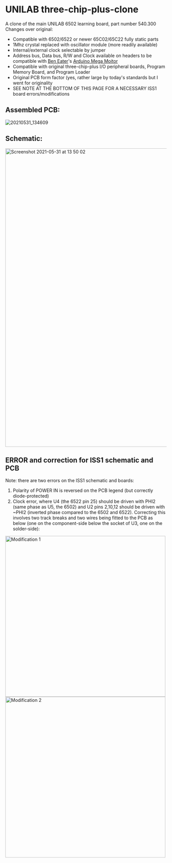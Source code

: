 # UNILAB three-chip-plus-clone
A clone of the main UNILAB 6502 learning board, part number 540.300
Changes over original:
- Compatible with 6502/6522 or newer 65C02/65C22 fully static parts
- 1Mhz crystal replaced with oscillator module (more readily available)
- Internal/external clock selectable by jumper
- Address bus, Data bus, R/W and Clock available on headers to be compatible with [Ben Eater](https://eater.net/6502)'s [Arduino Mega Moitor](https://eater.net/downloads/6502-monitor.ino)
- Compatible with original three-chip-plus I/O peripheral boards, Program Memory Board, and Program Loader
- Original PCB form factor (yes, rather large by today's standards but I went for originality
- SEE NOTE AT THE BOTTOM OF THIS PAGE FOR A NECESSARY ISS1 board errors/modifications

## Assembled PCB:
![20210531_134609](https://user-images.githubusercontent.com/55007357/120241082-e6ab7f00-c216-11eb-8ed4-8fbd778f3e9d.jpg)

## Schematic:
<img width="928" alt="Screenshot 2021-05-31 at 13 50 02" src="https://user-images.githubusercontent.com/55007357/120241232-26726680-c217-11eb-8cc0-2bece0b193e3.png">

## ERROR and correction for ISS1 schematic and PCB
Note: there are two errors on the ISS1 schematic and boards:
1) Polarity of POWER IN is reversed on the PCB legend (but correctly diode-protected)
2) Clock error, where U4 (the 6522 pin 25) should be driven with PHI2 (same phase as U5, the 6502) and U2 pins 2,10,12 should be driven with ~PHI2 (inverted phase compared to the 6502 and 6522).  Correcting this involves two track breaks and two wires being fitted to the PCB as below (one on the component-side below the socket of U3, one on the solder-side):
<img width="500" alt="Modification 1" src="https://user-images.githubusercontent.com/55007357/120245365-cfbe5a00-c221-11eb-8941-e102bca19593.jpg">
<img width="500" alt="Modification 2" src="https://user-images.githubusercontent.com/55007357/120245372-d51ba480-c221-11eb-932b-b565db8e1e8d.jpg">
